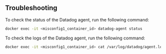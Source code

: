 ## Troubleshooting

To check the status of the Datadog agent, run the following command:

```bash
docker exec -it <misconfig1_container_id> datadog-agent status
```

To check the logs of the Datadog agent, run the following command:

```bash
docker exec -it <misconfig1_container_id> cat /var/log/datadog/agent.log
```
